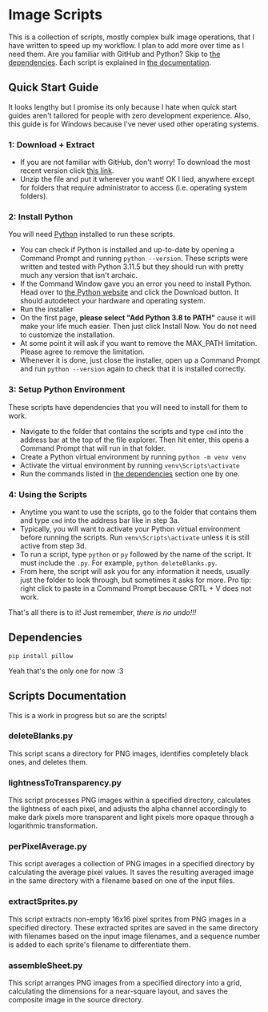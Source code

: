
# Image Scripts
This is a collection of scripts, mostly complex bulk image operations, that I have written to speed up my workflow. I plan to add more over time as I need them. Are you familiar with GitHub and Python? Skip to [the dependencies](#dependencies). Each script is explained in [the documentation](#scripts-documentation).

## Quick Start Guide
It looks lengthy but I promise its only because I hate when quick start guides aren't tailored for people with zero development experience. Also, this guide is for Windows because I've never used other operating systems. 

### 1: Download + Extract
- If you are not familiar with GitHub, don't worry! To download the most recent version click [this link](https://github.com/shaftAlex/image-scripts/archive/refs/heads/main.zip).
- Unzip the file and put it wherever you want! OK I lied, anywhere except for folders that require administrator to access (i.e. operating system folders).

### 2: Install Python
You will need [Python](https://www.python.org/downloads/) installed to run these scripts.
- You can check if Python is installed and up-to-date by opening a Command Prompt and running `python --version`. These scripts were written and tested with Python 3.11.5 but they should run with pretty much any version that isn't archaic.
- If the Command Window gave you an error you need to install Python. Head over to [the Python website](https://www.python.org/downloads/) and click the Download button. It should autodetect your hardware and operating system. 
- Run the installer
- On the first page, **please select "Add Python 3.8 to PATH"** cause it will make your life much easier. Then just click Install Now. You do not need to customize the installation.
- At some point it will ask if you want to remove the MAX_PATH limitation. Please agree to remove the limitation. 
- Whenever it is done, just close the installer, open up a Command Prompt and run `python --version` again to check that it is installed correctly.

### 3: Setup Python Environment
These scripts have dependencies that you will need to install for them to work.
- Navigate to the folder that contains the scripts and type `cmd` into the address bar at the top of the file explorer. Then hit enter, this opens a Command Prompt that will run in that folder. 
- Create a Python virtual environment by running `python -m venv venv`
- Activate the virtual environment by running `venv\Scripts\activate`
- Run the commands listed in [the dependencies](#dependencies) section one by one. 

### 4: Using the Scripts
- Anytime you want to use the scripts, go to the folder that contains them and type `cmd` into the address bar like in step 3a. 
- Typically, you will want to activate your Python virtual environment before running the scripts. Run `venv\Scripts\activate` unless it is still active from step 3d.
- To run a script, type `python` or `py` followed by the name of the script. It must include the `.py`. For example, `python deleteBlanks.py`.
- From here, the script will ask you for any information it needs, usually just the folder to look through, but sometimes it asks for more. Pro tip: right click to paste in a Command Prompt because CRTL + V does not work.

That's all there is to it! Just remember, *there is no undo!!!*

## Dependencies
```pip install pillow```

Yeah that's the only one for now :3

## Scripts Documentation
This is a work in progress but so are the scripts!

### deleteBlanks.py
This script scans a directory for PNG images, identifies completely black ones, and deletes them.

### lightnessToTransparency.py
This script processes PNG images within a specified directory, calculates the lightness of each pixel, and adjusts the alpha channel accordingly to make dark pixels more transparent and light pixels more opaque through a logarithmic transformation.

### perPixelAverage.py
This script averages a collection of PNG images in a specified directory by calculating the average pixel values. It saves the resulting averaged image in the same directory with a filename based on one of the input files.

### extractSprites.py
This script extracts non-empty 16x16 pixel sprites from PNG images in a specified directory. These extracted sprites are saved in the same directory with filenames based on the input image filenames, and a sequence number is added to each sprite's filename to differentiate them. 

### assembleSheet.py
This script arranges PNG images from a specified directory into a grid, calculating the dimensions for a near-square layout, and saves the composite image in the source directory.